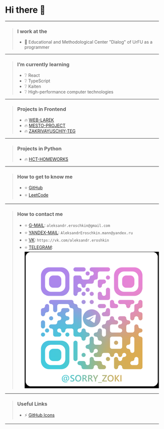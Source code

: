 # Hi there 👋

---

> ### I work at the
> - 🔭 Educational and Methodological Center "Dialog" of UrFU as a programmer

---

> ### I’m currently learning
> - ❔ React
> - ❔ TypeScript
> - ❔ Kaiten
> - ❔ High-performance computer technologies

---

> ### Projects in Frontend
> - 🔥 [WEB-LAREK](https://github.com/hallomann/web-larek-frontend.git)
> - 🔥 [MESTO-PROJECT](https://github.com/hallomann/mesto-project-ff.git)
> - 🔥 [ZAKRIVAYUSCHIY-TEG](https://github.com/hallomann/zakrivayuschiy-teg-f.git)

---

> ### Projects in Python
> - 🔥 [HCT-HOMEWORKS](https://github.com/hallomann/hct-homeworks.git)

---

> ### How to get to know me
> - ⭐ [GitHub](https://github.com/hallomann)
> - ⭐ [LeetCode](https://leetcode.com/hallo-mann/)

---

> ### How to contact me
> - ⭐ [G-MAIL](aleksandr.eroschkin@gmail.com): `aleksandr.eroschkin@gmail.com`
> - ⭐ [YANDEX-MAIL](AleksandrEroschkin.mann@yandex.ru): `AleksandrEroschkin.mann@yandex.ru`
> - ⭐ [VK](https://vk.com/aleksandr.eroshkin): `https://vk.com/aleksandr.eroshkin`
> - ⭐ [TELEGRAM](image.png): 
    ![alt text](image-1.png)

---

> ### Useful Links
> - ⚡ [GitHub Icons](https://willkyu.github.io/ZONE/Emoji/Emoji.html)

---

<!--
**hallomann/hallomann** is a ✨ _special_ ✨ repository because its `README.md` (this file) appears on your GitHub profile.

Here are some ideas to get you started:

- 🔭 I’m currently working on ...
- 🌱 I’m currently learning ...
- 👯 I’m looking to collaborate on ...
- 🤔 I’m looking for help with ...
- 💬 Ask me about ...
- 📫 How to reach me: ...
- 😄 Pronouns: ...
- ⚡ Fun fact: ...
-->
